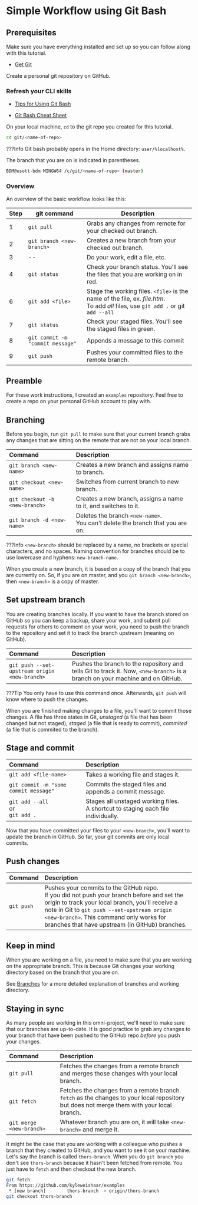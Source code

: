 # Simple Workflow using Git Bash

## Prerequisites

Make sure you have everything installed and set up so you can follow along with this tutorial.

* [Get Git](get-git.md)

Create a personal git repository on GitHub.

### Refresh your CLI skills

* [Tips for Using Git Bash](gitbash-tips.md)

* [Git Bash Cheat Sheet](cheat-gitbash.md)

On your local machine, `cd` to the git repo you created for this tutorial.

```bash
cd git/<name-of-repo>
```

???Info
    Git bash probably opens in the Home directory: `user/%localhost%`.

The branch that you are on is indicated in parentheses.

```bash
BDM@usott-bdm MINGW64 /c/git/<name-of-repo> (master)
```

### Overview

An overview of the basic workflow looks like this:

| Step | git command    | Description   |
| ---  | ---            | ---           |
|1|`git pull`| Grabs any changes from remote for your checked out branch.|
|2|`git branch <new-branch>`|Creates a new branch from your checked out branch.|
|3| -- | Do your work, edit a file, etc.           |
|4|`git status`|Check your branch status. You'll see the files that you are working on in red.|
|6| `git add <file>`|Stage the working files. `<file>` is the name of the file, ex. _file.htm_.</br>To add _all_ files, use `git add .` or git `add --all`|
|7|`git status`|Check your staged files. You'll see the staged files in green.
|8| `git commit -m "commit message"`|Appends a message to this commit|
|9|`git push`|Pushes your committed files to the remote branch.|

## Preamble

For these work instructions, I created an `examples` repository. Feel free to create a repo on your personal GitHub account to play with.

## Branching

Before you begin, run `git pull` to make sure that your current branch grabs any changes that are sitting on the remote that are not on your local branch.

|Command | Description |
|:-------| :---------- |
|`git branch <new-name>`| Creates a new branch and assigns name to branch.|
|`git checkout <new-name>`| Switches from current branch to new branch.|
|`git checkout -b <new-branch>`| Creates a new branch, assigns a name to it, and switches to it.|
|`git branch -d <new-name>`| Deletes the branch `<new-name>`. </br> You can't delete the branch that you are on.|

???Info
    `<new-branch>` should be replaced by a name, no brackets or special characters, and no spaces. Naming convention for branches should be to use lowercase and hyphens: `new-branch-name`.

When you create a new branch, it is based on a copy of the branch that you are currently on. So, if you are on master, and you `git branch <new-branch>`, then `<new-branch>` is a copy of master.

## Set upstream branch

You are creating branches locally. If you want to have the branch stored on GitHub so you can keep a backup, share your work, and submit pull requests for others to comment on your work, you need to push the branch to the repository and set it to track the branch upstream (meaning on GitHub).

|Command | Description |
|:-------| :---------- |
|`git push --set-upstream origin <new-branch>`| Pushes the branch to the repository and tells Git to track it. Now, `<new-branch>` is a branch on your machine and on GitHub.

???Tip
    You only have to use this command once. Afterwards, `git push` will know where to push the changes.

When you are finished making changes to a file, you'll want to commit those changes. A file has three states in Git, _unstaged_ (a file that has been changed but not staged), _staged_ (a file that is ready to commit), _commited_ (a file that is commited to the branch).

## Stage and commit

|Command | Description |
|:-------| :---------- |
|`git add <file-name>` | Takes a working file and stages it.|
|`git commit -m "some commit message"`| Commits the staged files and appends a commit message.|
|`git add --all`</br>or</br>`git add .`| Stages all unstaged working files. </br> A shortcut to staging each file individually.|

Now that you have committed your files to your `<new-branch>`, you'll want to update the branch in GitHub. So far, your git commits are only local commits.

## Push changes

|Command | Description |
|:-------| :---------- |
|`git push`| Pushes your commits to the GitHub repo.</br>If you did not push your branch before and set the origin to track your local branch, you'll receive a note in Git to `git push --set-upstream origin <new-branch>`. This command only works for branches that have upstream (in GitHub) branches.

## Keep in mind

When you are working on a file, you need to make sure that you are working on the appropriate branch. This is because Git changes your working directory based on the branch that you are on.

See [Branches](branches.md) for a more detailed explanation of branches and working directory.

## Staying in sync

As many people are working in this omni-project, we'll need to make sure that our branches are up-to-date. It is good practice to grab any changes to your branch that have been pushed to the GitHub repo _before_ you push your changes.

|Command | Description |
|:-------| :---------- |
|`git pull`| Fetches the changes from a remote branch and merges those changes with your local branch.|
|`git fetch`| Fetches the changes from a remote branch.</br>`fetch` as the changes to your local repository but does not merge them with your local branch.|
|`git merge <new-branch>`|Whatever branch you are on, it will take `<new-branch>` and merge it.|

It might be the case that you are working with a colleague who pushes a branch that they created to GitHub, and you want to see it on your machine. Let's say the branch is called `thors-branch`. When you do `git branch` you don't see `thors-branch` because it hasn't been fetched from remote. You just have to `fetch` and then checkout the new branch.

```bash
git fetch
From https://github.com/kyleweishaar/examples
 * [new branch]        thors-branch -> origin/thors-branch
git checkout thors-branch
```
